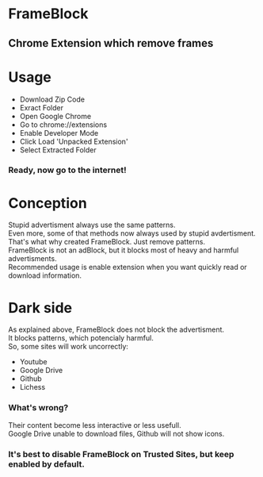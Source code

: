 # FrameBlock
## Chrome Extension which remove frames
# Usage
* Download Zip Code
* Exract Folder
* Open Google Chrome
* Go to chrome://extensions
* Enable Developer Mode
* Click Load 'Unpacked Extension'
* Select Extracted Folder
### Ready, now go to the internet!
# Conception
Stupid advertisment always use the same patterns. <br>
Even more, some of that methods now always used by stupid avdertisment. <br>
That's what why created FrameBlock. Just remove patterns. <br>
FrameBlock is not an adBlock, but it blocks most of heavy and harmful advertisments. <br>
Recommended usage is enable extension when you want quickly read or download information.
# Dark side
As explained above, FrameBlock does not block the advertisment. <br>
It blocks patterns, which potencialy harmful. <br>
So, some sites will work uncorrectly: 
  * Youtube
  * Google Drive
  * Github
  * Lichess
### What's wrong?
Their content become less interactive or less usefull. <br>
Google Drive unable to download files, Github will not show icons. <br>
### It's best to disable FrameBlock on Trusted Sites, but keep enabled by default.
